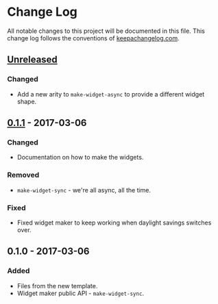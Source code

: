 # Change Log
All notable changes to this project will be documented in this file. This change log follows the conventions of [keepachangelog.com](http://keepachangelog.com/).

## [Unreleased]
### Changed
- Add a new arity to `make-widget-async` to provide a different widget shape.

## [0.1.1] - 2017-03-06
### Changed
- Documentation on how to make the widgets.

### Removed
- `make-widget-sync` - we're all async, all the time.

### Fixed
- Fixed widget maker to keep working when daylight savings switches over.

## 0.1.0 - 2017-03-06
### Added
- Files from the new template.
- Widget maker public API - `make-widget-sync`.

[Unreleased]: https://github.com/your-name/clojure-euler/compare/0.1.1...HEAD
[0.1.1]: https://github.com/your-name/clojure-euler/compare/0.1.0...0.1.1
